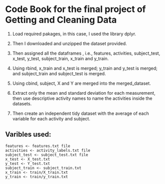 # Code Book for the final project of Getting and Cleaning Data

1. Load required pakages, in this case, I used the library dplyr.
  
2. Then I downloaded and unzipped the dataset provided.
    
3. Then assigned all the dataframes , i.e., features, activities, subject_test, x_test, y_test, subject_train, x_train and y_train.
    
4. Using rbind, x_train and x_test is merged; y_train and y_test is merged; and subject_train and subject_test is merged. 

5. Using cbind, subject, X and Y are merged into the merged_dataset.

6. Extract only the mean and standard deviation for each measurement, then use descriptive activity names to name the activities inside the datasets.
    
7.  Then create an independent tidy dataset with the average of each variable for each activity and subject.
    
    
    
## Varibles used:
    features <- features.txt file
    activities <- activity_labels.txt file
    subject_test <- subject_test.txt file
    x_test <- X_test.txt
    y_test <- Y_test.txt
    subject_train <- subject_train.txt 
    x_train <- train/X_train.txt
    y_train <- train/y_train.txt
